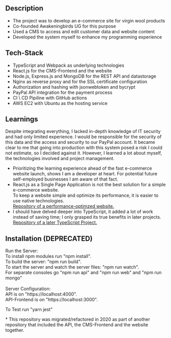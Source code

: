 ## Description
- The project was to develop an e-commerce site for virgin wool products
- Co-founded Awakeningbirds UG for this purpose
- Used a CMS to access and edit customer data and website content
- Developed the system myself to enhance my programming experience

## Tech-Stack
- TypeScript and Webpack as underlying technologies
- React.js for the CMS-Frontend and the website
- Node.js, Express.js and MongoDB for the REST API and datastorage
- Nginx as reverse proxy and for the SSL certificate configuration
- Authorization and hashing with jsonwebtoken and bycrypt
- PayPal API integration for the payment process
- CI \ CD Pipiline with GitHub actions
- AWS EC2 with Ubuntu as the hosting service

## Learnings
Despite integrating everything, I lacked in-depth knowledge of IT security and had only limited experience. I would be responsible for the security of this data and the access and security to our PayPal account. It became clear to me that going into production with this system posed a risk I could not estimate, so I decided against it. However, I learned a lot about myself, the technologies involved and project management.

- Prioritizing the learning experience ahead of the fast e-commerce website launch, shows I am a developer at heart. For potential future self-employed businesses I am aware of that fact. 
- React.js as a Single Page Application is not the best solution for a simple e-commerce website.
<br>To keep a website simple and optimize its performance, it is easier to use native technologies.<br> 
<a href="https://github.com/Bjarne96/webbase"><u>Repository of a performance-optimzed website.</u></a>
- I should have delved deeper into TypeScript, it added a lot of work instead of saving time; I only grasped its true benefits in later projects.<br>
<a href="https://github.com/Bjarne96/learn-with-karel"><u>Repository of a later TypeScript Project.</u></a>

## Installation (DEPRECATED)

Run the Server:<br>
To install npm modules run "npm install".<br>
To build the server: "npm run build".<br>
To start the server and watch the server files: "npm run watch".<br>
For separate consoles go "npm run api" and "npm run web" and "npm run mongo"<br>
<br>
Server Configuration:<br>
API is on "https://localhost:4000".<br>
API-Frontend is on "https://localhost:3000".<br>

To Test run "yarn jest"

*&nbsp;This repository was migrated/refactored in 2020 as part of another repository that included the API, the CMS-Frontend and the website together.
